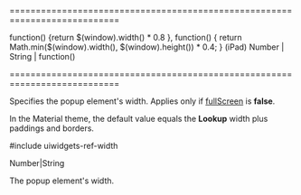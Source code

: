 ===========================================================================
<!--default-->function() {return $(window).width() * 0.8 }, function() { return Math.min($(window).width(), $(window).height()) * 0.4; } (iPad)<!--/default-->
<!--type-->Number | String | function()<!--/type-->
===========================================================================

<!--shortDescription-->
Specifies the popup element's width. Applies only if [fullScreen](/Documentation/ApiReference/UI_Widgets/dxLookup/Configuration/#fullScreen) is **false**.
<!--/shortDescription-->

<!--fullDescription-->
In the Material theme, the default value equals the **Lookup** width plus paddings and borders.

#include uiwidgets-ref-width
<!--/fullDescription-->
<!--typeFunctionReturnType-->Number|String<!--/typeFunctionReturnType-->
<!--typeFunctionReturnDescription-->
The popup element's width.
<!--/typeFunctionReturnDescription-->